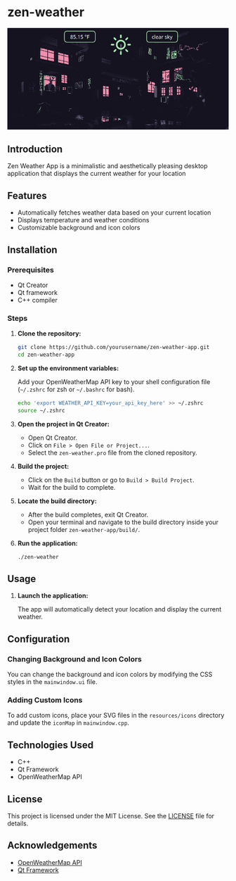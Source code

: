 # zen-weather

![preview](/assets/preview.png)

## Introduction

Zen Weather App is a minimalistic and aesthetically pleasing desktop application that displays the current weather for your location

## Features

- Automatically fetches weather data based on your current location
- Displays temperature and weather conditions
- Customizable background and icon colors

## Installation

### Prerequisites

- Qt Creator
- Qt framework
- C++ compiler

### Steps

1. **Clone the repository:**

    ```bash
    git clone https://github.com/yourusername/zen-weather-app.git
    cd zen-weather-app
    ```

2. **Set up the environment variables:**

    Add your OpenWeatherMap API key to your shell configuration file (`~/.zshrc` for zsh or `~/.bashrc` for bash).

    ```bash
    echo 'export WEATHER_API_KEY=your_api_key_here' >> ~/.zshrc
    source ~/.zshrc
    ```

3. **Open the project in Qt Creator:**
    - Open Qt Creator.
    - Click on `File > Open File or Project...`.
    - Select the `zen-weather.pro` file from the cloned repository.

4. **Build the project:**
    - Click on the `Build` button or go to `Build > Build Project`.
    - Wait for the build to complete.

5. **Locate the build directory:**
    - After the build completes, exit Qt Creator.
    - Open your terminal and navigate to the build directory inside your project folder `zen-weather-app/build/`.

6. **Run the application:**

    ```bash
    ./zen-weather
    ```

## Usage

1. **Launch the application:**

    The app will automatically detect your location and display the current weather.

## Configuration

### Changing Background and Icon Colors

You can change the background and icon colors by modifying the CSS styles in the `mainwindow.ui` file.

### Adding Custom Icons

To add custom icons, place your SVG files in the `resources/icons` directory and update the `iconMap` in `mainwindow.cpp`.

## Technologies Used

- C++
- Qt Framework
- OpenWeatherMap API

## License

This project is licensed under the MIT License. See the [LICENSE](LICENSE) file for details.

## Acknowledgements

- [OpenWeatherMap API](https://openweathermap.org/api)
- [Qt Framework](https://www.qt.io/)
